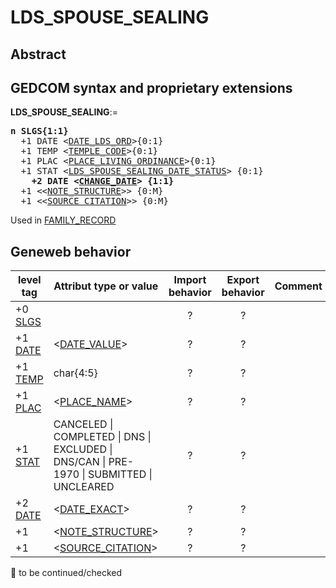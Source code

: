 ﻿# LDS_SPOUSE_SEALING
## Abstract

## GEDCOM syntax and proprietary extensions

**LDS_SPOUSE_SEALING**:=
<pre>
<b>n SLGS{1:1}</b>
  +1 DATE &lt;<a href=Ged.DATE_LDS_ORD.md>DATE_LDS_ORD</a>&gt;{0:1}
  +1 TEMP &lt;<a href=Ged.TEMPLE_CODE.md>TEMPLE_CODE</a>&gt;{0:1}
  +1 PLAC &lt;<a href=Ged.PLACE_LIVING_ORDINANCE.md>PLACE_LIVING_ORDINANCE</a>&gt;{0:1}
  +1 STAT &lt;<a href=Ged.LDS_SPOUSE_SEALING_DATE_STATUS.md>LDS_SPOUSE_SEALING_DATE_STATUS</a>&gt; {0:1}
<b>    +2 DATE &lt;<a href=Ged.CHANGE_DATE.md>CHANGE_DATE</a>&gt; {1:1}</b>
  +1 &lt;&lt;<a href=Ged.NOTE_STRUCTURE.md>NOTE_STRUCTURE</a>&gt;&gt; {0:M}
  +1 &lt;&lt;<a href=Ged.SOURCE_CITATION.md>SOURCE_CITATION</a>&gt;&gt; {0:M}
</pre>
Used in <a href=Ged.FAMILY_RECORD.md>FAMILY_RECORD</a><br />


## Geneweb behavior

level tag  | Attribut type or value | Import behavior | Export behavior  | Comment 
---------- | ------------- | :---------------: | :-----------------:| -----------
+0 <a href=Ged.GLOSSARY.md#slgs>SLGS</a> |  | ? | ? | 
+1 <a href=Ged.GLOSSARY.md#date>DATE</a> | &lt;<a href=Ged.DATE_VALUE.md>DATE_VALUE</a>&gt; | ? | ? | 
+1 <a href=Ged.GLOSSARY.md#temp>TEMP</a> | char{4:5} | ? | ? | 
+1 <a href=Ged.GLOSSARY.md#plac>PLAC</a> | &lt;<a href=Ged.PLACE_NAME.md>PLACE_NAME</a>&gt; | ? | ? | 
+1 <a href=Ged.GLOSSARY.md#stat>STAT</a> |  CANCELED \| COMPLETED \| DNS \| EXCLUDED \| DNS/CAN \| PRE-1970 \| SUBMITTED \| UNCLEARED  | ? | ? | 
+2 <a href=Ged.GLOSSARY.md#date>DATE</a> | &lt;<a href=Ged.DATE_EXACT.md>DATE_EXACT</a>&gt; | ? | ? | 
+1  | &lt;<a href=Ged.NOTE_STRUCTURE.md>NOTE_STRUCTURE</a>&gt; | ? | ? | 
+1  | &lt;<a href=Ged.SOURCE_CITATION.md>SOURCE_CITATION</a>&gt; | ? | ? | 

🚧 to be continued/checked

